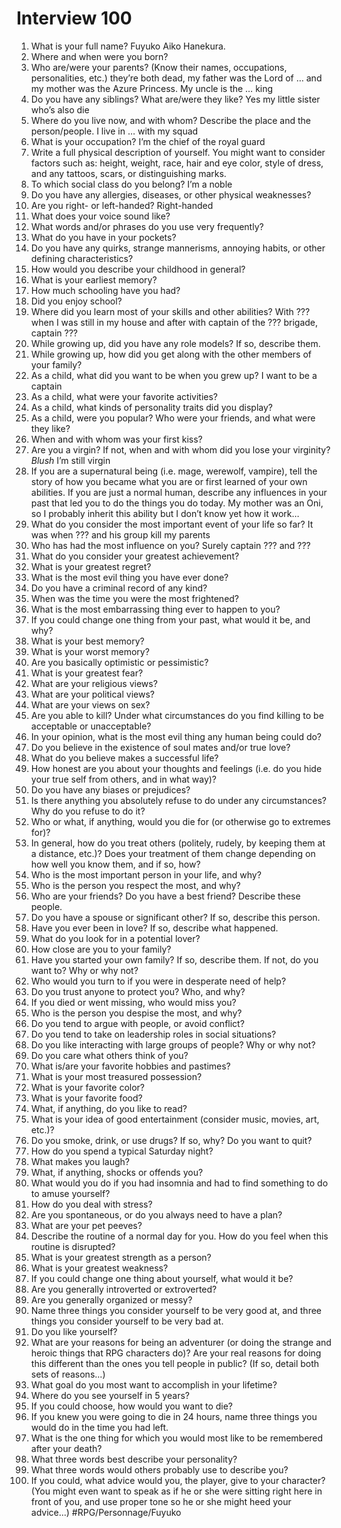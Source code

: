 #  Interview 100
1. What is your full name? Fuyuko Aiko Hanekura.
2. Where and when were you born?
3. Who are/were your parents? (Know their names, occupations, personalities, etc.) they’re both dead, my father was the Lord of … and my mother was the Azure Princess. My uncle is the … king 
4. Do you have any siblings? What are/were they like? Yes my little sister who’s also die
5. Where do you live now, and with whom? Describe the place and the person/people. I live in … with my squad 
6. What is your occupation? I’m the chief of the royal guard 
7. Write a full physical description of yourself. You might want to consider factors such as: height, weight, race, hair and eye color, style of dress, and any tattoos, scars, or distinguishing marks.
8. To which social class do you belong? I’m a noble 
9. Do you have any allergies, diseases, or other physical weaknesses?
10. Are you right- or left-handed? Right-handed
11. What does your voice sound like?
12. What words and/or phrases do you use very frequently?
13. What do you have in your pockets?
14. Do you have any quirks, strange mannerisms, annoying habits, or other defining characteristics?
15. How would you describe your childhood in general?
16. What is your earliest memory?
17. How much schooling have you had?
18. Did you enjoy school?
19. Where did you learn most of your skills and other abilities? With ??? when I was still in my house and after with captain of the ??? brigade, captain ???
20. While growing up, did you have any role models? If so, describe them.
21. While growing up, how did you get along with the other members of your family?
22. As a child, what did you want to be when you grew up? I want to be a captain 
23. As a child, what were your favorite activities?
24. As a child, what kinds of personality traits did you display?
25. As a child, were you popular? Who were your friends, and what were they like?
26. When and with whom was your first kiss?
27. Are you a virgin? If not, when and with whom did you lose your virginity? *Blush* I’m still virgin 
28. If you are a supernatural being (i.e. mage, werewolf, vampire), tell the story of how you became what you are or first learned of your own abilities. If you are just a normal human, describe any influences in your past that led you to do the things you do today. My mother was an Oni, so I probably inherit this ability but I don’t know yet how it work…
29. What do you consider the most important event of your life so far? It was when ??? and his group kill my parents 
30. Who has had the most influence on you? Surely captain ??? and ??? 
31. What do you consider your greatest achievement?
32. What is your greatest regret?
33. What is the most evil thing you have ever done?
34. Do you have a criminal record of any kind?
35. When was the time you were the most frightened?
36. What is the most embarrassing thing ever to happen to you?
37. If you could change one thing from your past, what would it be, and why?
38. What is your best memory?
39. What is your worst memory?
40. Are you basically optimistic or pessimistic?
41. What is your greatest fear?
42. What are your religious views?
43. What are your political views?
44. What are your views on sex?
45. Are you able to kill? Under what circumstances do you find killing to be acceptable or unacceptable?
46. In your opinion, what is the most evil thing any human being could do?
47. Do you believe in the existence of soul mates and/or true love?
48. What do you believe makes a successful life?
49. How honest are you about your thoughts and feelings (i.e. do you hide your true self from others, and in what way)?
50. Do you have any biases or prejudices?
51. Is there anything you absolutely refuse to do under any circumstances? Why do you refuse to do it?
52. Who or what, if anything, would you die for (or otherwise go to extremes for)?
53. In general, how do you treat others (politely, rudely, by keeping them at a distance, etc.)? Does your treatment of them change depending on how well you know them, and if so, how?
54. Who is the most important person in your life, and why?
55. Who is the person you respect the most, and why?
56. Who are your friends? Do you have a best friend? Describe these people.
57. Do you have a spouse or significant other? If so, describe this person.
58. Have you ever been in love? If so, describe what happened.
59. What do you look for in a potential lover?
60. How close are you to your family?
61. Have you started your own family? If so, describe them. If not, do you want to? Why or why not?
62. Who would you turn to if you were in desperate need of help?
63. Do you trust anyone to protect you? Who, and why?
64. If you died or went missing, who would miss you?
65. Who is the person you despise the most, and why?
66. Do you tend to argue with people, or avoid conflict?
67. Do you tend to take on leadership roles in social situations?
68. Do you like interacting with large groups of people? Why or why not?
69. Do you care what others think of you?
70. What is/are your favorite hobbies and pastimes?
71. What is your most treasured possession?
72. What is your favorite color?
73. What is your favorite food?
74. What, if anything, do you like to read?
75. What is your idea of good entertainment (consider music, movies, art, etc.)?
76. Do you smoke, drink, or use drugs? If so, why? Do you want to quit?
77. How do you spend a typical Saturday night?
78. What makes you laugh?
79. What, if anything, shocks or offends you?
80. What would you do if you had insomnia and had to find something to do to amuse yourself?
81. How do you deal with stress?
82. Are you spontaneous, or do you always need to have a plan?
83. What are your pet peeves?
84. Describe the routine of a normal day for you. How do you feel when this routine is disrupted?
85. What is your greatest strength as a person?
86. What is your greatest weakness?
87. If you could change one thing about yourself, what would it be?
88. Are you generally introverted or extroverted?
89. Are you generally organized or messy?
90. Name three things you consider yourself to be very good at, and three things you consider yourself to be very bad at.
91. Do you like yourself?
92. What are your reasons for being an adventurer (or doing the strange and heroic things that RPG characters do)? Are your real reasons for doing this different than the ones you tell people in public? (If so, detail both sets of reasons...)
93. What goal do you most want to accomplish in your lifetime?
94. Where do you see yourself in 5 years?
95. If you could choose, how would you want to die?
96. If you knew you were going to die in 24 hours, name three things you would do in the time you had left.
97. What is the one thing for which you would most like to be remembered after your death?
98. What three words best describe your personality?
99. What three words would others probably use to describe you?
100. If you could, what advice would you, the player, give to your character? (You might even want to speak as if he or she were sitting right here in front of you, and use proper tone so he or she might heed your advice...)
#RPG/Personnage/Fuyuko